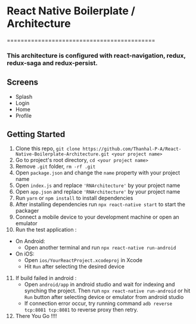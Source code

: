 # React Native Boilerplate / Architecture
===========================================

### This architecture is configured with react-navigation, redux, redux-saga and redux-persist.

## Screens

* Splash
* Login
* Home
* Profile

## Getting Started

1. Clone this repo, `git clone https://github.com/Thanhal-P-A/React-Native-Boilerplate-Architecture.git <your project name>`
2. Go to project's root directory, `cd <your project name>`
3. Remove `.git` folder,  `rm -rf .git`
4. Open `package.json` and change the `name` property with your project name
5. Open `index.js` and replace `'RNArchitecture'` by your project name
6. Open `app.json` and replace `'RNArchitecture'` by your project name 
7. Run `yarn` or `npm install` to install dependencies
8. After installing dependencies run `npx react-native start` to start the packager
9. Connect a mobile device to your development machine or open an emulator
10. Run the test application :
  * On Android:
    * Open another terminal and run `npx react-native run-android`
  * On iOS:
    * Open `ios/YourReactProject.xcodeproj` in Xcode
    * Hit `Run` after selecting the desired device
11. If build failed in android :
    * Open `android/app` in android studio and wait for indexing and synching the project. Then run `npx react-native run-android` or hit `Run` button after selecting device or emulator from android studio
    * If connection error occur, try running command `adb reverse tcp:8081 tcp:8081` to reverse proxy then retry.
12. There You Go !!!!

